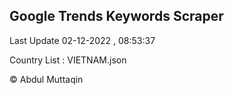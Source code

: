 

## Google Trends Keywords Scraper 
 
Last Update 02-12-2022 , 08:53:37

Country List :
VIETNAM.json



© Abdul Muttaqin 
